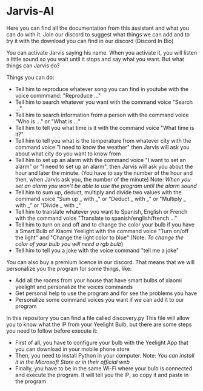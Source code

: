 # Jarvis-AI
Here you can find all the documentation from this assistant and what you can do with it. Join our discord to suggest what things we can add and to try it with the download you can find in our discord (Discord In Bio)



You can activate Jarvis saying his name. When you activate it, you will listen a little sound so you wait until it stops and say what you want. But what things can Jarvis do?

Things you can do:

- Tell him to reproduce whatever song you can find in youtube with the voice commmand: "Reproduce ..."
- Tell him to search whatever you want with the command voice "Search ..."
- Tell him to search information from a person with the command voice "Who is ..." or "What is ..."
- Tell him to tell you what time is it with the command voice "What time is it?"
- Tell him to tell you what is the temperature from whatever city with the command voice "I need to know the weather" then Jarvis will ask you about what city do you want to know from
- Tell him to set up an alarm with the command voice "I want to set an alarm" or "I need to set up an alarm", then Jarvis will ask you about the hour and later the minute. (You have to say the number of the hour and then, when Jarvis ask you, the number of the minute) Note: *When you set an alarm you won't be able to use the program until the alarm sound*
- Tell him to sum up, deduct, multiply and divide two values with the command voice "Sum up _ with _" or "Deduct _ with _" or "Multiply _ with _" or "Divide _ with _"
- Tell him to translate whatever you want to Spanish, English or French with the command voice "Translate to spanish/english/french ..."
- Tell him to turn on and off and to change the color your bulb if you have a Smart Bulb of Xiaomi Yeelight with the command voice "Turn on/off the light" and "Change the light color to blue" (Note: *To change the color of your bulb you will need a rgb bulb*)
- Tell him to tell you a joke with the voice command "tell me a joke"




You can also buy a premium licence in our discord. That means that we will personalize you the program for some things, like:

- Add all the rooms from your house that have smart bulbs of xiaomi yeelight and personalize the voices commands
- Get personal help to use the program and for see the problems you have
- Personalize some command voices you want if we can add it to our program




In this repository you can find a file called discovery.py  This file will allow you to know what the IP from your Yeelight Bulb, but there are some steps you need to follow before execute it:

- First of all, you have to configure your bulb with the Yeelight App that you can download in your mobile phone store
- Then, you need to install Python in your computer. Note: *You can install it in the Microsoft Store or in their official web*
- Finally, you have to be in the same Wi-Fi where your bulb is connected and execute the program. It will tell you the IP, so copy it and paste in the program
